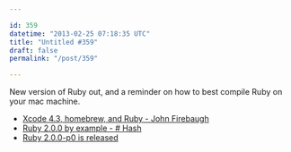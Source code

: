 ```yaml
---

id: 359
datetime: "2013-02-25 07:18:35 UTC"
title: "Untitled #359"
draft: false
permalink: "/post/359"

---
```


New version of Ruby out, and a reminder on how to best compile Ruby on your mac machine. 

 
 * [Xcode 4.3, homebrew, and Ruby - John Firebaugh](http://jfire.io/blog/2012/03/02/xcode-4-dot-3-homebrew-and-ruby/)
 * [Ruby 2.0.0 by example - # Hash](https://blog.marc-andre.ca/2013/02/23/ruby-2-by-example/)
 * [Ruby 2.0.0-p0 is released](https://www.ruby-lang.org/en/news/2013/02/24/ruby-2-0-0-p0-is-released/)



